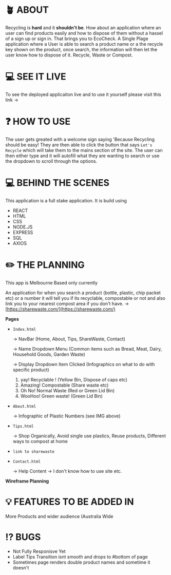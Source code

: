  
# 🪴 ABOUT 
Recycling is **hard** and it **shouldn't be**. How about an application where an user can find products easily and how to dispose of them without a hassel of a sign up or sign in. That brings you to EcoCheck. A Single Plage application where a User is able to search a product name or a the recycle key shown on the product, once search, the information will then let the user know how to dispose of it. Recycle, Waste or Compost. 


# 💻  SEE IT LIVE

To see the deployed applicaiton live and to use it yourself please visit this link → 


# ❓ HOW TO USE

The user gets greated with a welcome sign saying 'Because Recycling should be easy! They are then able to click the button that says `Let's Recycle`  which will take them to the mains section of the site. The user can then either type and it will autofill what they are wanting to search or use the dropdown to scroll through the options.

 
# 💻 BEHIND THE SCENES

This application is a full stake application. It is build using 

- REACT
- HTML
- CSS
- NODE.JS
- EXPRESS
- SQL
- AXIOS

  
# ✏️ THE PLANNING

This app is Melbourne Based only currently 

An application for when you search a product (bottle, plastic, chip packet etc) or a number it will tell you if its recyclable, compostable or not and also link you to your nearest compost area if you don't have. → [https://sharewaste.com/](https://sharewaste.com/)

**Pages** 

- `Index.html`

    → NavBar (Home, About, Tips, ShareWaste, Contact)

    → Name Dropdown Menu (Common items such as Bread, Meat, Dairy, Household Goods, Garden Waste) 

    → Display Dropdown Item Clicked (Infographics on what to do with specific product) 

    1. yay! Recyclable ! (Yellow Bin, Dispose of caps etc) 
    2. Amazing! Compostable (Share waste etc)
    3. Oh No! Normal Waste (Red or Green Lid Bin) 
    4.  WooHoo! Green waste! (Green Lid Bin)
- `About.html`

    → Infographic of Plastic Numbers (see IMG above)

- `Tips.html`

    → Shop Organically, Avoid single use plastics, Reuse products, Different ways to compost at home 

- `link to sharewaste`
- `Contact.html`

    → Help Content → I don't know how to use site etc. 

**Wireframe Planning**


# 💡 FEATURES TO BE ADDED IN

More Products and wider audience (Australia Wide


# ⁉️ BUGS

- Not Fully Responisve Yet
- Label Tips Transition isnt smooth and drops to #bottom of page
- Sometimes page renders double product names and sometime it doesn't